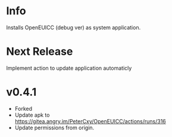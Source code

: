 # Info

Installs OpenEUICC (debug ver) as system application.

# Next Release

Implement action to update application automaticly

# v0.4.1

- Forked
- Update apk to https://gitea.angry.im/PeterCxy/OpenEUICC/actions/runs/316
- Update permissions from origin.